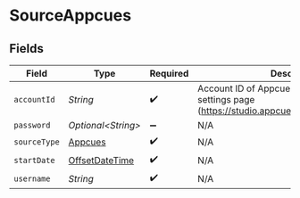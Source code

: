 # SourceAppcues


## Fields

| Field                                                                                              | Type                                                                                               | Required                                                                                           | Description                                                                                        |
| -------------------------------------------------------------------------------------------------- | -------------------------------------------------------------------------------------------------- | -------------------------------------------------------------------------------------------------- | -------------------------------------------------------------------------------------------------- |
| `accountId`                                                                                        | *String*                                                                                           | :heavy_check_mark:                                                                                 | Account ID of Appcues found in account settings page (https://studio.appcues.com/settings/account) |
| `password`                                                                                         | *Optional\<String>*                                                                                | :heavy_minus_sign:                                                                                 | N/A                                                                                                |
| `sourceType`                                                                                       | [Appcues](../../models/shared/Appcues.md)                                                          | :heavy_check_mark:                                                                                 | N/A                                                                                                |
| `startDate`                                                                                        | [OffsetDateTime](https://docs.oracle.com/javase/8/docs/api/java/time/OffsetDateTime.html)          | :heavy_check_mark:                                                                                 | N/A                                                                                                |
| `username`                                                                                         | *String*                                                                                           | :heavy_check_mark:                                                                                 | N/A                                                                                                |